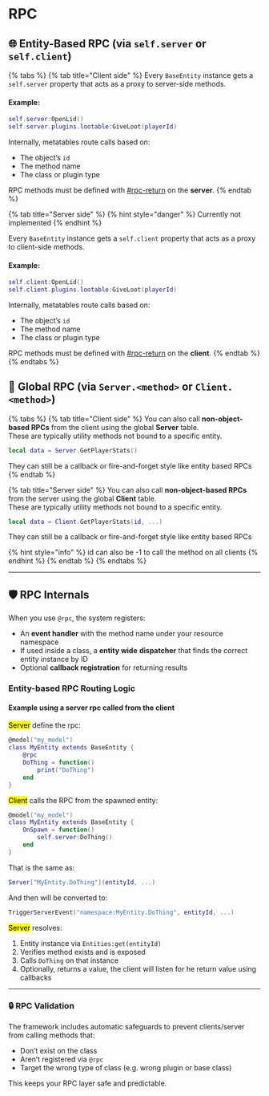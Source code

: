 # RPC

## 🌐 Entity-Based RPC (via `self.server` or `self.client`)

{% tabs %}
{% tab title="Client side" %}
Every `BaseEntity` instance gets a `self.server` property that acts as a proxy to server-side methods.

#### Example:

```lua
self.server:OpenLid()
self.server.plugins.lootable:GiveLoot(playerId)
```

Internally, metatables route calls based on:

* The object’s `id`
* The method name
* The class or plugin type

RPC methods must be defined with [#rpc-return](decorators.md#rpc-return "mention") on the **server**.
{% endtab %}

{% tab title="Server side" %}
{% hint style="danger" %}
Currently not implemented
{% endhint %}

Every `BaseEntity` instance gets a `self.client` property that acts as a proxy to client-side methods.

#### Example:

```lua
self.client:OpenLid()
self.client.plugins.lootable:GiveLoot(playerId)
```

Internally, metatables route calls based on:

* The object’s `id`
* The method name
* The class or plugin type

RPC methods must be defined with [#rpc-return](decorators.md#rpc-return "mention") on the **client**.
{% endtab %}
{% endtabs %}

## 🧩 Global RPC (via `Server.<method>` or `Client.<method>`)

{% tabs %}
{% tab title="Client side" %}
You can also call **non-object-based RPCs** from the client using the global **Server** table. \
These are typically utility methods not bound to a specific entity.

```lua
local data = Server.GetPlayerStats()
```

They can still be a callback or fire-and-forget style like entity based RPCs
{% endtab %}

{% tab title="Server side" %}
You can also call **non-object-based RPCs** from the server using the global **Client** table. \
These are typically utility methods not bound to a specific entity.

```lua
local data = Client.GetPlayerStats(id, ...)
```

They can still be a callback or fire-and-forget style like entity based RPCs

{% hint style="info" %}
id can also be -1 to call the method on all clients
{% endhint %}
{% endtab %}
{% endtabs %}

***

## 🛡 RPC Internals

When you use `@rpc`, the system registers:

* An **event handler** with the method name under your resource namespace
* If used inside a class, a **entity wide** **dispatcher** that finds the correct entity instance by ID
* Optional **callback registration** for returning results

### Entity-based RPC Routing Logic

#### Example using a server rpc called from the client

<mark style="color:$danger;">Server</mark> define the rpc:

```lua
@model("my_model")
class MyEntity extends BaseEntity {
    @rpc
    DoThing = function()
        print("DoThing")
    end
}
```

<mark style="color:$primary;">Client</mark> calls the RPC from the spawned entity:

```lua
@model("my_model")
class MyEntity extends BaseEntity {
    OnSpawn = function()
        self.server:DoThing()
    end
}
```

That is the same as:

```lua
Server["MyEntity.DoThing"](entityId, ...)
```

And then will be converted to:

```lua
TriggerServerEvent("namespace:MyEntity.DoThing", entityId, ...)
```

<mark style="color:$danger;">Server</mark> resolves:

1. Entity instance via `Entities:get(entityId)`
2. Verifies method exists and is exposed
3. Calls `DoThing` on that instance
4. Optionally, returns a value, the client will listen for he return value using callbacks

***

### 🔒 RPC Validation

The framework includes automatic safeguards to prevent clients/server from calling methods that:

* Don’t exist on the class
* Aren’t registered via `@rpc`
* Target the wrong type of class (e.g. wrong plugin or base class)

This keeps your RPC layer safe and predictable.
